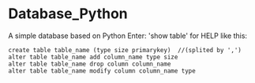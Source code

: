 # Database_Python
A simple database based on Python
Enter:  'show table' for HELP like this:

    create table table_name (type size primarykey)  //(splited by ',')
    alter table table_name add column_name type size
    alter table table_name drop column column_name
    alter table table_name modify column column_name type
